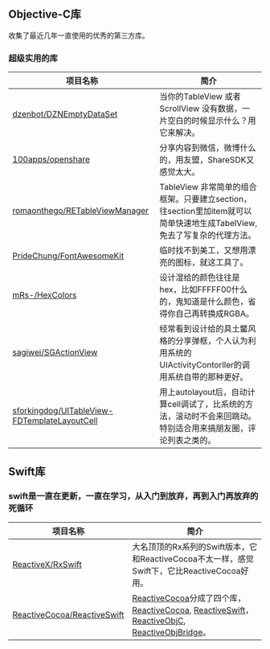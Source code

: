 ## Objective-C库

收集了最近几年一直使用的优秀的第三方库。

### 超级实用的库

| 项目名称 |    简介  |
|-----------|---------------|
|[dzenbot/DZNEmptyDataSet](https://github.com/dzenbot/DZNEmptyDataSet)| 当你的TableView 或者ScrollView 没有数据，一片空白的时候显示什么？用它来解决。|
|[100apps/openshare](https://github.com/100apps/openshare)| 分享内容到微信，微博什么的，用友盟，ShareSDK又感觉太大。|
|[romaonthego/RETableViewManager](https://github.com/romaonthego/RETableViewManager)| TableView 非常简单的组合框架。只要建立section，往section里加item就可以简单快速地生成TabelView,免去了写复杂的代理方法。|
|[PrideChung/FontAwesomeKit](https://github.com/PrideChung/FontAwesomeKit)| 临时找不到美工，又想用漂亮的图标，就这工具了。|
|[mRs-/HexColors](https://github.com/mRs-/HexColors)| 设计湿给的颜色往往是hex，比如FFFFF00什么的，鬼知道是什么颜色，省得你自己再转换成RGBA。|
|[sagiwei/SGActionView](https://github.com/sagiwei/SGActionView)| 经常看到设计给的具土鳖风格的分享弹框，个人认为利用系统的UIActivityContorller的调用系统自带的那种更好。|
|[sforkingdog/UITableView-FDTemplateLayoutCell](https://github.com/forkingdog/UITableView-FDTemplateLayoutCell)| 用上autolayout后，自动计算cell调试了，比系统的方法，滚动时不会来回跳动。特别适合用来搞朋友圈，评论列表之类的。|


## Swift库

### swift是一直在更新，一直在学习，从入门到放弃，再到入门再放弃的死循环

| 项目名称 |    简介  |
|-----------|---------------|
|[ReactiveX/RxSwift](https://github.com/ReactiveX/RxSwift)| 大名顶顶的Rx系列的Swift版本，它和ReactiveCocoa不太一样，感觉 Swift下，它比ReactiveCocoa好用。|
|[ReactiveCocoa/ReactiveSwift](https://github.com/ReactiveCocoa/ReactiveSwift)| [ReactiveCocoa](http://reactivecocoa.io)分成了四个库，[ReactiveCocoa](https://github.com/ReactiveCocoa/ReactiveCocoa), [ReactiveSwift](https://github.com/ReactiveCocoa/ReactiveSwift)，[ReactiveObjC](https://github.com/ReactiveCocoa/ReactiveObjC), [ReactiveObjBridge](https://github.com/ReactiveCocoa/ReactiveObjCBridge)。|





